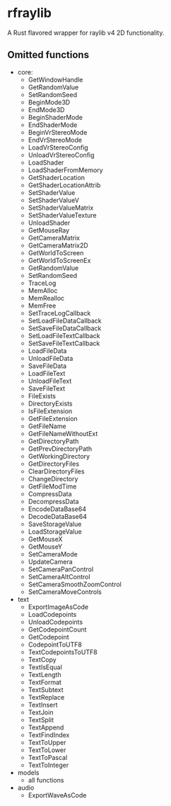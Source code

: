 rfraylib
========

A Rust flavored wrapper for raylib v4 2D functionality.

Omitted functions
-----------------

- core:
  - GetWindowHandle
  - GetRandomValue
  - SetRandomSeed
  - BeginMode3D
  - EndMode3D
  - BeginShaderMode
  - EndShaderMode
  - BeginVrStereoMode
  - EndVrStereoMode
  - LoadVrStereoConfig
  - UnloadVrStereoConfig
  - LoadShader
  - LoadShaderFromMemory
  - GetShaderLocation
  - GetShaderLocationAttrib
  - SetShaderValue
  - SetShaderValueV
  - SetShaderValueMatrix
  - SetShaderValueTexture
  - UnloadShader
  - GetMouseRay
  - GetCameraMatrix
  - GetCameraMatrix2D
  - GetWorldToScreen
  - GetWorldToScreenEx
  - GetRandomValue
  - SetRandomSeed
  - TraceLog
  - MemAlloc
  - MemRealloc
  - MemFree
  - SetTraceLogCallback
  - SetLoadFileDataCallback
  - SetSaveFileDataCallback
  - SetLoadFileTextCallback
  - SetSaveFileTextCallback
  - LoadFileData
  - UnloadFileData
  - SaveFileData
  - LoadFileText
  - UnloadFileText
  - SaveFileText
  - FileExists
  - DirectoryExists
  - IsFileExtension
  - GetFileExtension
  - GetFileName
  - GetFileNameWithoutExt
  - GetDirectoryPath
  - GetPrevDirectoryPath
  - GetWorkingDirectory
  - GetDirectoryFiles
  - ClearDirectoryFiles
  - ChangeDirectory
  - GetFileModTime
  - CompressData
  - DecompressData
  - EncodeDataBase64
  - DecodeDataBase64
  - SaveStorageValue
  - LoadStorageValue
  - GetMouseX
  - GetMouseY
  - SetCameraMode
  - UpdateCamera
  - SetCameraPanControl
  - SetCameraAltControl
  - SetCameraSmoothZoomControl
  - SetCameraMoveControls
- text
  - ExportImageAsCode
  - LoadCodepoints
  - UnloadCodepoints
  - GetCodepointCount
  - GetCodepoint
  - CodepointToUTF8
  - TextCodepointsToUTF8
  - TextCopy
  - TextIsEqual
  - TextLength
  - TextFormat
  - TextSubtext
  - TextReplace
  - TextInsert
  - TextJoin
  - TextSplit
  - TextAppend
  - TextFindIndex
  - TextToUpper
  - TextToLower
  - TextToPascal
  - TextToInteger
- models
  - all functions
- audio
  - ExportWaveAsCode
